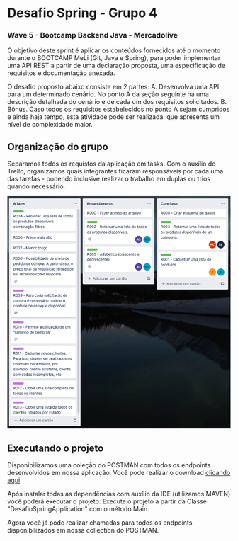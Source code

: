 
# Desafio Spring - Grupo 4
### Wave 5 - Bootcamp Backend Java - Mercadolive

O objetivo deste sprint é aplicar os conteúdos fornecidos até o momento durante o
BOOTCAMP MeLi (Git, Java e Spring), para poder implementar uma API REST a partir de uma
declaração proposta, uma especificação de requisitos e documentação anexada.

O desafio proposto abaixo consiste em 2 partes:
A. Desenvolva uma API para um determinado cenário. No ponto A da seção
seguinte há uma descrição detalhada do cenário e de cada um dos requisitos
solicitados.
B. Bônus. Caso todos os requisitos estabelecidos no ponto A sejam cumpridos e ainda
haja tempo, esta atividade pode ser realizada, que apresenta um nível de
complexidade maior.

## Organização do grupo
Separamos todos os requistos da aplicação em tasks. Com o auxílio do Trello, organizamos quais integrantes ficaram responsáveis por cada uma das tarefas - podendo inclusive realizar o trabalho em duplas ou trios quando necessário.

![img.png](assets/img.png)


## Executando o projeto
Disponibilizamos uma coleção do POSTMAN com todos os endpoints desenvolvidos em nossa aplicação. Você pode realizar o download [clicando aqui](https://github.com/alansiq/desafio-spring/blob/master/POSTMAN-Projeto-Grupo%204.postman_collection.json). 

Após instalar todas as dependências com auxílio da IDE (utilizamos MAVEN) você poderá executar o projeto:
Execute o projeto a partir da Classe "DesafioSpringApplication" com o método Main.

Agora você já pode realizar chamadas para todos os endpoints disponibilizados em nossa collection do POSTMAN.
